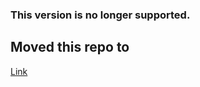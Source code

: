 ### This version is no longer supported.

## Moved this repo to

[Link](https://github.com/hoopdead/math_game)

